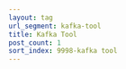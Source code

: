 ```yaml
---
layout: tag
url_segment: kafka-tool
title: Kafka Tool
post_count: 1
sort_index: 9998-kafka tool
---
```

